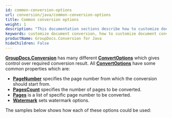 ```yaml
---
id: common-conversion-options
url: conversion/java/common-conversion-options
title: Common conversion options
weight: 1
description: "This documentation sections describe how to customize document conversion process - convert specific document pages, apply watermarks etc. when using GroupDocs.Conversion for Java."
keywords: customize document conversion, how to customize document conversion process, convert specific document pages, apply watermarks
productName: GroupDocs.Conversion for Java
hideChildren: False
---
```

[**GroupDocs.Conversion**](https://products.groupdocs.com/conversion/java) has many different [**ConvertOptions**](https://reference.groupdocs.com/conversion/java/com.groupdocs.conversion.options.convert/ConvertOptions) which gives control over required conversion result. All [**ConvertOptions**](https://reference.groupdocs.com/conversion/java/com.groupdocs.conversion.options.convert/ConvertOptions) have some common properties which are:

*   [**PageNumber**](https://reference.groupdocs.com/conversion/java/com.groupdocs.conversion.options.convert/IPagedConvertOptions#setPageNumber(int)) specifies the page number from which the conversion should start from.
*   [**PagesCount**](https://reference.groupdocs.com/conversion/java/com.groupdocs.conversion.options.convert/IPagedConvertOptions#setPagesCount(int)) specifies the number of pages to be converted.
*   [**Pages**](https://reference.groupdocs.com/conversion/java/com.groupdocs.conversion.options.convert/IPageRangedConvertOptions#setPages(java.util.List)) is a list of specific page number to be converted.
*   [**Watermark**](https://reference.groupdocs.com/conversion/java/com.groupdocs.conversion.options.convert/IWatermarkedConvertOptions#setWatermark(com.groupdocs.conversion.options.convert.WatermarkOptions)) sets watermark options.

The samples below shows how each of these options could be used:
